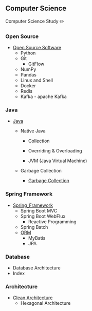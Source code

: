 ## Computer Science

Computer Science Study ✏️


### Open Source

- [Open Source Software](./Open%20Source%20Software)
  - Python
  - Git
    - GitFlow
  - NumPy
  - Pandas
  - Linux and Shell
  - Docker
  - Redis
  - Kafka - apache Kafka



### Java

- [Java](./Java/Java.md)
  
  - Native Java
  
    - Collection
    - Overriding & Overloading
  
    - JVM (Java Virtual Machine)
  
  - Garbage Collection
    - [Garbage Collection](./Java/Garbage%20Collection.md)



### Spring Framework

- [Spring_Framework](./Spring%20Framework)
  - Spring Boot MVC
  - Spring Boot WebFlux
    - Reactive Programming
  - Spring Batch
  - [ORM](./Spring%20Framework/ORM/README.md)
    - MyBatis
    - JPA



### Database

- Database Architecture
- Index



### Architecture

- [Clean Architecture](./Architecture/Clean%20Architecture.md)
  - Hexagonal Architecture
